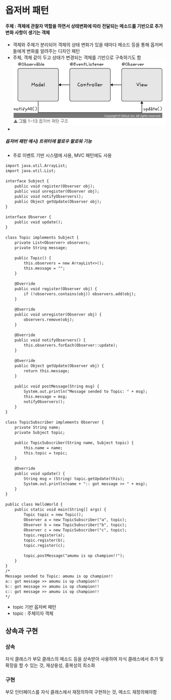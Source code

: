 # 옵저버 패턴
#### 주체 : 객체에 관찰자 역할을 하면서 상태변화에 따라 전달되는 메소드를 기반으로 추가 변화 사항이 생기는 객체

- 객체와 주체가 분리되어 객체의 상태 변화가 있을 때마다 메소드 등을 통해 옵저버들에게 변화를 알려주는 디자인 패턴
- 주체, 객체 같이 두고 상태가 변경되는 객체를 기반으로 구축하기도 함
![img.png](../../../img/img_2.png)
- 
##### 옵저버 패턴 예시) 트위터에 팔로우 팔로워 기능
- 주로 이벤트 기반 시스템에 사용, MVC 패턴에도 사용


```
import java.util.ArrayList;
import java.util.List;

interface Subject {
    public void register(Observer obj);
    public void unregister(Observer obj);
    public void notifyObservers();
    public Object getUpdate(Observer obj);
}

interface Observer {
    public void update(); 
}

class Topic implements Subject {
    private List<Observer> observers;
    private String message;

    public Topic() {
        this.observers = new ArrayList<>();
        this.message = "";
    }

    @Override
    public void register(Observer obj) {
        if (!observers.contains(obj)) observers.add(obj); 
    }

    @Override
    public void unregister(Observer obj) {
        observers.remove(obj); 
    }

    @Override
    public void notifyObservers() {
        this.observers.forEach(Observer::update); 
    }

    @Override
    public Object getUpdate(Observer obj) {
        return this.message;
    } 
    
    public void postMessage(String msg) {
        System.out.println("Message sended to Topic: " + msg);
        this.message = msg; 
        notifyObservers();
    }
}

class TopicSubscriber implements Observer {
    private String name;
    private Subject topic;

    public TopicSubscriber(String name, Subject topic) {
        this.name = name;
        this.topic = topic;
    }

    @Override
    public void update() {
        String msg = (String) topic.getUpdate(this); 
        System.out.println(name + ":: got message >> " + msg); 
    } 
}

public class HelloWorld { 
    public static void main(String[] args) {
        Topic topic = new Topic(); 
        Observer a = new TopicSubscriber("a", topic);
        Observer b = new TopicSubscriber("b", topic);
        Observer c = new TopicSubscriber("c", topic);
        topic.register(a);
        topic.register(b);
        topic.register(c);

        topic.postMessage("amumu is op champion!!"); 
    }
}
/*
Message sended to Topic: amumu is op champion!!
a:: got message >> amumu is op champion!!
b:: got message >> amumu is op champion!!
c:: got message >> amumu is op champion!!
*/
```

- topic 기반 옵저버 패턴
- topic : 주체이자 객체

## 상속과 구현
### 상속
자식 클래스가 부모 클래스의 메소드 등을 상속받아 사용하여 자식 클래스에서 추가 및 
확장을 할 수 있는 것, 재상용성, 중복성의 최소화

### 구현 
부모 인터페이스를 자식 클래스에서 재정의하여 구현하는 것, 메소드 재정의해야함

